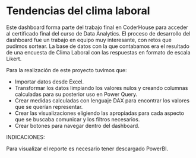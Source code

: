 # Tendencias del clima laboral 

Este dashboard forma parte del trabajo final en CoderHouse para acceder al certificado final del curso de Data Analytics. El proceso de desarrollo del dashboard fue un trabajo en equipo muy interesante, con retos que pudimos sortear. La base de datos con la que contabamos era el resultado de una encuesta de Clima Laboral con las respuestas en formato de escala Likert. 

Para la realización de este proyecto tuvimos que:

- Importar datos desde Excel.
- Transformar los datos limpiando los valores nulos y creando columnas calculadas para su posterior uso en Power Query.
- Crear medidas calculadas con lenguaje DAX para encontrar los valores que se querían representar.
- Crear las visualizaciones eligiendo las apropiadas para cada aspecto que se buscaba comunicar y los filtros necesarios.
- Crear botones para navegar dentro del dashboard.

INDICACIONES:

Para visualizar el reporte es necesario tener descargado PowerBI.
 
